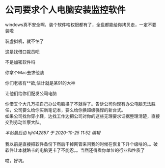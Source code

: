# 公司要求个人电脑安装监控软件


windows真不安全啊，装个软件啥权限都有了，全盘都能给你拷贝走，一定不要装啦

装虚拟机<img src="static/image/smiley/default/lol.gif" smilieid="12" border="0" alt="" />，就不怕了

这是找借口裁员吧<img src="static/image/smiley/yct/018.gif" smilieid="36" border="0" alt="" />

不是加密软件吗<img id="aimg_FQ5XC" onclick="zoom(this, this.src, 0, 0, 0)" class="zoom" src="https://cdn.jsdelivr.net/gh/hishis/forum-master/public/images/patch.gif" onmouseover="img_onmouseoverfunc(this)" onload="thumbImg(this)" border="0" alt="" />

你拿个Mac去求他装

你们老板有**欲,估计就是某91的大神

让他们给你们配发公司电脑

你借支个大几万把自己办公电脑换了不就得了。告诉公司你现有办公电脑无法胜任，公司要么给你买新笔记本，要么给你换超级强悍的新台式。<br />
如果公司找你穿小鞋，边找工作边把公司对你的这些无理要求证据整理清楚，直接交到劳动监察大队。

<i class="pstatus"> 本帖最后由 hjh142857 于 2020-10-25 11:52 编辑 </i><br />
<br />
我以前是直接把软件备份下然后干掉<img src="static/image/smiley/default/lol.gif" smilieid="12" border="0" alt="" />网管来问我的时候在恢复下升个级啥的。。破软件让本就略卡的电脑更卡了不能忍。。当然还得看你单位的行业和性质了

哎，好坑。
